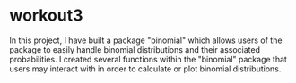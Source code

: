 # workout3
In this project, I have built a package "binomial" which allows users of the package to easily handle binomial distributions and their associated probabilities. I created several functions within the "binomial" package that users may interact with in order to calculate or plot binomial distributions.
